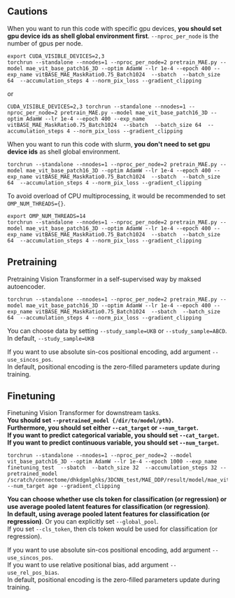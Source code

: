 ## Cautions
When you want to run this code with specific gpu devices, **you should set gpu device ids as shell global environment first**. 
```--nproc_per_node``` is the number of gpus per node.   
```
export CUDA_VISIBLE_DEVICES=2,3
torchrun --standalone --nnodes=1 --nproc_per_node=2 pretrain_MAE.py --model mae_vit_base_patch16_3D --optim AdamW --lr 1e-4 --epoch 400 --exp_name vitBASE_MAE_MaskRatio0.75_Batch1024  --sbatch  --batch_size 64  --accumulation_steps 4 --norm_pix_loss --gradient_clipping
```   
or  
```
CUDA_VISIBLE_DEVICES=2,3 torchrun --standalone --nnodes=1 --nproc_per_node=2 pretrain_MAE.py --model mae_vit_base_patch16_3D --optim AdamW --lr 1e-4 --epoch 400 --exp_name vitBASE_MAE_MaskRatio0.75_Batch1024  --sbatch  --batch_size 64  --accumulation_steps 4 --norm_pix_loss --gradient_clipping
``` 
   
When you want to run this code with slurm, **you don't need to set gpu device ids** as shell global environment.  
```
torchrun --standalone --nnodes=1 --nproc_per_node=2 pretrain_MAE.py --model mae_vit_base_patch16_3D --optim AdamW --lr 1e-4 --epoch 400 --exp_name vitBASE_MAE_MaskRatio0.75_Batch1024  --sbatch  --batch_size 64  --accumulation_steps 4 --norm_pix_loss --gradient_clipping
```   

To avoid overload of CPU multiprocessing, it would be recommended to set ```OMP_NUM_THREADS={}```. 
```
export OMP_NUM_THREADS=14 
torchrun --standalone --nnodes=1 --nproc_per_node=2 pretrain_MAE.py --model mae_vit_base_patch16_3D --optim AdamW --lr 1e-4 --epoch 400 --exp_name vitBASE_MAE_MaskRatio0.75_Batch1024  --sbatch  --batch_size 64  --accumulation_steps 4 --norm_pix_loss --gradient_clipping
``` 

## Pretraining 
Pretraining Vision Transformer in a self-supervised way by maksed autoencoder.  
```
torchrun --standalone --nnodes=1 --nproc_per_node=2 pretrain_MAE.py --model mae_vit_base_patch16_3D --optim AdamW --lr 1e-4 --epoch 400 --exp_name vitBASE_MAE_MaskRatio0.75_Batch1024  --sbatch  --batch_size 64  --accumulation_steps 4 --norm_pix_loss --gradient_clipping
```  
You can choose data by setting ```--study_sample=UKB``` or ```--study_sample=ABCD```.  
In default, ```--study_sample=UKB```  
  
If you want to use absolute sin-cos positional encoding, add argument ```--use_sincos_pos```.  
In default, positional encoding is the zero-filled parameters update during training.  


  
## Finetuning
Finetuning Vision Transformer for downstream tasks.  
**You should set ```--pretrained_model {/dir/to/model/pth}```.**  
**Furthermore, you should set either ```--cat_target``` or ```--num_target```.**   
**If you want to predict categorical variable, you should set ```--cat_target```.**   
**If you want to predict continuous variable, you should set ```--num_target```.**  
```
torchrun --standalone --nnodes=1 --nproc_per_node=2 --model vit_base_patch16_3D --optim AdamW --lr 1e-4 --epoch 1000 --exp_name finetuning_test  --sbatch  --batch_size 32  --accumulation_steps 32 --pretrained_model /scratch/connectome/dhkdgmlghks/3DCNN_test/MAE_DDP/result/model/mae_vit_base_patch16_3D_vitBASE_MAE_MaskRatio0.75_Batch1024_8cfcfa.pth --num_target age --gradient_clipping
```
  
**You can choose whether use cls token for classification (or regression) or use average pooled latent features for classification (or regression)**.  
**In default, using average pooled latent features for classification (or regression)**. Or you can explicitly set ```--global_pool```.  
If you set ```--cls_token```, then cls token would be used for classification (or regression).  
  
If you want to use absolute sin-cos positional encoding, add argument ```--use_sincos_pos```.  
If you want to use relative positional bias, add argument ```--use_rel_pos_bias```.  
In default, positional encoding is the zero-filled parameters update during training.
